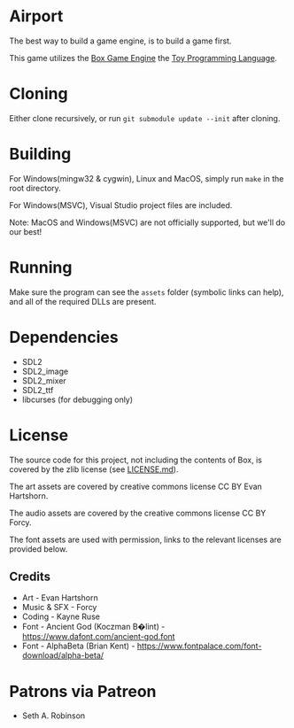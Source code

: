 # Airport

The best way to build a game engine, is to build a game first.

This game utilizes the [Box Game Engine](https://github.com/Ratstail91/Box) the [Toy Programming Language](https://toylang.com).

# Cloning

Either clone recursively, or run `git submodule update --init` after cloning.

# Building

For Windows(mingw32 & cygwin), Linux and MacOS, simply run `make` in the root directory.

For Windows(MSVC), Visual Studio project files are included.

Note: MacOS and Windows(MSVC) are not officially supported, but we'll do our best!

# Running

Make sure the program can see the `assets` folder (symbolic links can help), and all of the required DLLs are present.

# Dependencies

* SDL2
* SDL2_image
* SDL2_mixer
* SDL2_ttf
* libcurses (for debugging only)

# License

The source code for this project, not including the contents of Box, is covered by the zlib license (see [LICENSE.md](LICENSE.md)).

The art assets are covered by creative commons license CC BY Evan Hartshorn.

The audio assets are covered by the creative commons license CC BY Forcy.

The font assets are used with permission, links to the relevant licenses are provided below.

## Credits

* Art - Evan Hartshorn
* Music & SFX - Forcy
* Coding - Kayne Ruse
* Font - Ancient God (Koczman B�lint) - https://www.dafont.com/ancient-god.font
* Font - AlphaBeta (Brian Kent) - https://www.fontpalace.com/font-download/alpha-beta/

# Patrons via Patreon

* Seth A. Robinson
